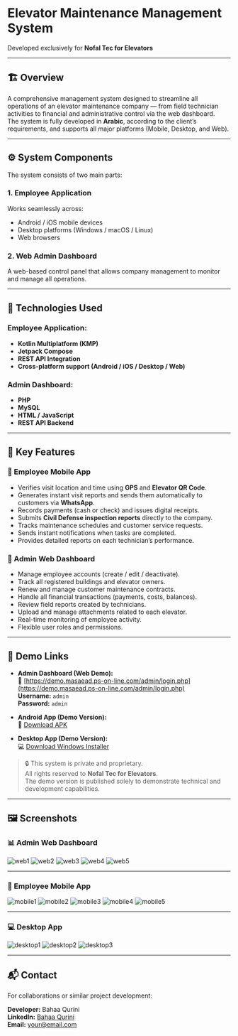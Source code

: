 # Elevator Maintenance Management System  
Developed exclusively for **Nofal Tec for Elevators**

---

## 🏗️ Overview

A comprehensive management system designed to streamline all operations of an elevator maintenance company — from field technician activities to financial and administrative control via the web dashboard.  
The system is fully developed in **Arabic**, according to the client’s requirements, and supports all major platforms (Mobile, Desktop, and Web).

---

## ⚙️ System Components

The system consists of two main parts:

### 1. Employee Application
Works seamlessly across:
- Android / iOS mobile devices  
- Desktop platforms (Windows / macOS / Linux)  
- Web browsers

### 2. Web Admin Dashboard
A web-based control panel that allows company management to monitor and manage all operations.

---

## 🧩 Technologies Used

### Employee Application:
- **Kotlin Multiplatform (KMP)**
- **Jetpack Compose**
- **REST API Integration**
- **Cross-platform support (Android / iOS / Desktop / Web)**

### Admin Dashboard:
- **PHP**
- **MySQL**
- **HTML / JavaScript**
- **REST API Backend**

---

## 🌟 Key Features

### 📱 Employee Mobile App
- Verifies visit location and time using **GPS** and **Elevator QR Code**.  
- Generates instant visit reports and sends them automatically to customers via **WhatsApp**.  
- Records payments (cash or check) and issues digital receipts.  
- Submits **Civil Defense inspection reports** directly to the company.  
- Tracks maintenance schedules and customer service requests.  
- Sends instant notifications when tasks are completed.  
- Provides detailed reports on each technician’s performance.

### 💼 Admin Web Dashboard
- Manage employee accounts (create / edit / deactivate).  
- Track all registered buildings and elevator owners.  
- Renew and manage customer maintenance contracts.  
- Handle all financial transactions (payments, costs, balances).  
- Review field reports created by technicians.  
- Upload and manage attachments related to each elevator.  
- Real-time monitoring of employee activity.  
- Flexible user roles and permissions.

---

## 🚀 Demo Links

- **Admin Dashboard (Web Demo):**  
  🔗 [https://demo.masaead.ps-on-line.com/admin/login.php](https://demo.masaead.ps-on-line.com/admin/login.php)  
  **Username:** `admin`  
  **Password:** `admin`

- **Android App (Demo Version):**  
  📱 [Download APK](https://masaead.ps-on-line.com/files/elevators_demo.apk)

- **Desktop App (Demo Version):**  
  💻 [Download Windows Installer](https://masaead.ps-on-line.com/files/elevatorsdemo..msi)

> 🔒 This system is private and proprietary.  
> All rights reserved to **Nofal Tec for Elevators**.  
> The demo version is published solely to demonstrate technical and development capabilities.

---

## 🖼️ Screenshots

### 📊 Admin Web Dashboard
![web1](https://ps-on-line.com/images/web1.png)
![web2](https://ps-on-line.com/images/web2.png)
![web3](https://ps-on-line.com/images/web3.png)
![web4](https://ps-on-line.com/images/web4.png)
![web5](https://ps-on-line.com/images/web5.png)

---

### 📱 Employee Mobile App
![mobile1](https://ps-on-line.com/images/mobile1.png)
![mobile2](https://ps-on-line.com/images/mobile2.png)
![mobile3](https://ps-on-line.com/images/mobile3.png)
![mobile4](https://ps-on-line.com/images/mobile4.png)
![mobile5](https://ps-on-line.com/images/mobile5.png)

---

### 💻 Desktop App
![desktop1](https://ps-on-line.com/images/desktop1.png)
![desktop2](https://ps-on-line.com/images/desktop2.png)
![desktop3](https://ps-on-line.com/images/desktop3.png)

---

## 📬 Contact

For collaborations or similar project development:

**Developer:** Bahaa Qurini  
**LinkedIn:** [Bahaa Qurini](YOUR_LINKEDIN_URL)  
**Email:** your@email.com
